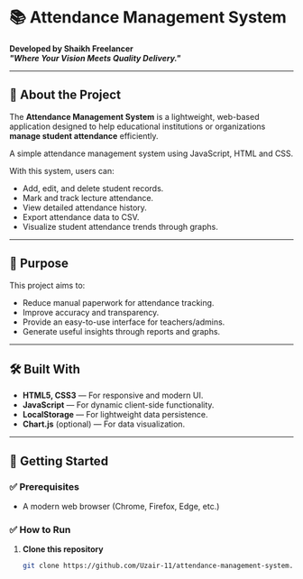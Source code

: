 # 📚 Attendance Management System

**Developed by Shaikh Freelancer**  
**_"Where Your Vision Meets Quality Delivery."_**

---

## 📌 About the Project

The **Attendance Management System** is a lightweight, web-based application designed to help educational institutions or organizations **manage student attendance** efficiently.

A simple attendance management system using JavaScript, HTML and CSS.

With this system, users can:
- Add, edit, and delete student records.
- Mark and track lecture attendance.
- View detailed attendance history.
- Export attendance data to CSV.
- Visualize student attendance trends through graphs.

---

## 🎯 Purpose

This project aims to:
- Reduce manual paperwork for attendance tracking.
- Improve accuracy and transparency.
- Provide an easy-to-use interface for teachers/admins.
- Generate useful insights through reports and graphs.

---

## 🛠️ Built With

- **HTML5, CSS3** — For responsive and modern UI.
- **JavaScript** — For dynamic client-side functionality.
- **LocalStorage** — For lightweight data persistence.
- **Chart.js** (optional) — For data visualization.

---

## 🚀 Getting Started

### ✅ Prerequisites
- A modern web browser (Chrome, Firefox, Edge, etc.)

### ✅ How to Run
1. **Clone this repository**
   ```bash
   git clone https://github.com/Uzair-11/attendance-management-system.git
